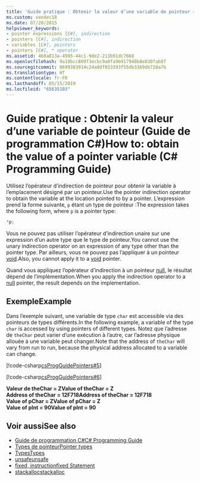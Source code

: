 ```yaml
---
title: 'Guide pratique : Obtenir la valeur d’une variable de pointeur – Guide de programmation C#'
ms.custom: seodec18
ms.date: 07/20/2015
helpviewer_keywords:
- pointer expressions [C#], indirection
- pointers [C#], indirection
- variables [C#], pointers
- pointers [C#], * operator
ms.assetid: 460a813a-4995-44c1-9de2-213b91dc7668
ms.openlocfilehash: 9a10bcc809f3ecbc9a0fa9b917940b8e030fab8f
ms.sourcegitcommit: 8699383914c24a0df033393f55db3369db728a7b
ms.translationtype: HT
ms.contentlocale: fr-FR
ms.lasthandoff: 05/15/2019
ms.locfileid: "65635103"
---
```

# <a name="how-to-obtain-the-value-of-a-pointer-variable-c-programming-guide"></a><span data-ttu-id="33592-102">Guide pratique : Obtenir la valeur d’une variable de pointeur (Guide de programmation C#)</span><span class="sxs-lookup"><span data-stu-id="33592-102">How to: obtain the value of a pointer variable (C# Programming Guide)</span></span>

<span data-ttu-id="33592-103">Utilisez l’opérateur d’indirection de pointeur pour obtenir la variable à l’emplacement désigné par un pointeur.</span><span class="sxs-lookup"><span data-stu-id="33592-103">Use the pointer indirection operator to obtain the variable at the location pointed to by a pointer.</span></span> <span data-ttu-id="33592-104">L’expression prend la forme suivante, `p` étant un type de pointeur :</span><span class="sxs-lookup"><span data-stu-id="33592-104">The expression takes the following form, where `p` is a pointer type:</span></span>  

```csharp
*p;  
```

<span data-ttu-id="33592-105">Vous ne pouvez pas utiliser l’opérateur d’indirection unaire sur une expression d’un autre type que le type de pointeur.</span><span class="sxs-lookup"><span data-stu-id="33592-105">You cannot use the unary indirection operator on an expression of any type other than the pointer type.</span></span> <span data-ttu-id="33592-106">Par ailleurs, vous ne pouvez pas l’appliquer à un pointeur [void](../../../csharp/language-reference/keywords/void.md).</span><span class="sxs-lookup"><span data-stu-id="33592-106">Also, you cannot apply it to a [void](../../../csharp/language-reference/keywords/void.md) pointer.</span></span>  

<span data-ttu-id="33592-107">Quand vous appliquez l’opérateur d’indirection à un pointeur [null](../../../csharp/language-reference/keywords/null.md), le résultat dépend de l’implémentation.</span><span class="sxs-lookup"><span data-stu-id="33592-107">When you apply the indirection operator to a [null](../../../csharp/language-reference/keywords/null.md) pointer, the result depends on the implementation.</span></span>  

## <a name="example"></a><span data-ttu-id="33592-108">Exemple</span><span class="sxs-lookup"><span data-stu-id="33592-108">Example</span></span>

<span data-ttu-id="33592-109">Dans l’exemple suivant, une variable de type `char` est accessible via des pointeurs de types différents.</span><span class="sxs-lookup"><span data-stu-id="33592-109">In the following example, a variable of the type `char` is accessed by using pointers of different types.</span></span> <span data-ttu-id="33592-110">Notez que l’adresse de `theChar` peut varier d’une exécution à l’autre, car l’adresse physique allouée à une variable peut changer.</span><span class="sxs-lookup"><span data-stu-id="33592-110">Note that the address of `theChar` will vary from run to run, because the physical address allocated to a variable can change.</span></span>  

 [!code-csharp[csProgGuidePointers#5](~/samples/snippets/csharp/VS_Snippets_VBCSharp/csProgGuidePointers/CS/Pointers2.cs#5)]  

 [!code-csharp[csProgGuidePointers#6](~/samples/snippets/csharp/VS_Snippets_VBCSharp/csProgGuidePointers/CS/Pointers.cs#6)]  
  
<span data-ttu-id="33592-111">**Valeur de theChar = Z**</span><span class="sxs-lookup"><span data-stu-id="33592-111">**Value of theChar = Z**</span></span>  
<span data-ttu-id="33592-112">**Address of theChar = 12F718**</span><span class="sxs-lookup"><span data-stu-id="33592-112">**Address of theChar = 12F718**</span></span>  
<span data-ttu-id="33592-113">**Value of pChar = Z**</span><span class="sxs-lookup"><span data-stu-id="33592-113">**Value of pChar = Z**</span></span>  
<span data-ttu-id="33592-114">**Value of pInt = 90**</span><span class="sxs-lookup"><span data-stu-id="33592-114">**Value of pInt = 90**</span></span>  

## <a name="see-also"></a><span data-ttu-id="33592-115">Voir aussi</span><span class="sxs-lookup"><span data-stu-id="33592-115">See also</span></span>

- [<span data-ttu-id="33592-116">Guide de programmation C#</span><span class="sxs-lookup"><span data-stu-id="33592-116">C# Programming Guide</span></span>](../../../csharp/programming-guide/index.md)
- [<span data-ttu-id="33592-117">Types de pointeur</span><span class="sxs-lookup"><span data-stu-id="33592-117">Pointer types</span></span>](../../../csharp/programming-guide/unsafe-code-pointers/pointer-types.md)
- [<span data-ttu-id="33592-118">Types</span><span class="sxs-lookup"><span data-stu-id="33592-118">Types</span></span>](../../../csharp/language-reference/keywords/types.md)
- [<span data-ttu-id="33592-119">unsafe</span><span class="sxs-lookup"><span data-stu-id="33592-119">unsafe</span></span>](../../../csharp/language-reference/keywords/unsafe.md)
- [<span data-ttu-id="33592-120">fixed, instruction</span><span class="sxs-lookup"><span data-stu-id="33592-120">fixed Statement</span></span>](../../../csharp/language-reference/keywords/fixed-statement.md)
- [<span data-ttu-id="33592-121">stackalloc</span><span class="sxs-lookup"><span data-stu-id="33592-121">stackalloc</span></span>](../../../csharp/language-reference/keywords/stackalloc.md)
